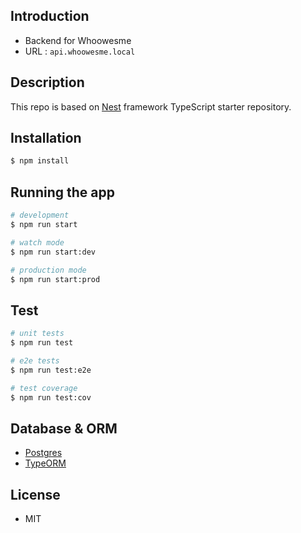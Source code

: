 ## Introduction

- Backend for Whoowesme
- URL : `api.whoowesme.local`

## Description

This repo is based on [Nest](https://github.com/nestjs/nest) framework TypeScript starter repository.

## Installation

```bash
$ npm install
```

## Running the app

```bash
# development
$ npm run start

# watch mode
$ npm run start:dev

# production mode
$ npm run start:prod
```

## Test

```bash
# unit tests
$ npm run test

# e2e tests
$ npm run test:e2e

# test coverage
$ npm run test:cov
```

## Database & ORM
- [Postgres](https://www.postgresql.org/)
- [TypeORM](https://typeorm.io/#/)

## License

- MIT

